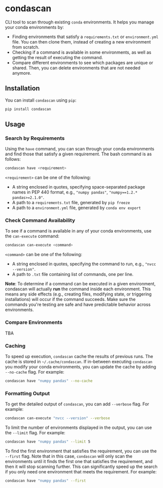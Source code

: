 # condascan
CLI tool to scan through existing `conda` environments. It helps you manage your conda environments by:
- Finding environments that satisfy a `requirements.txt` or `environment.yml` file. You can then clone them, instead of creating a new environment from scratch.
- Checking if a command is available in some environments, as well as getting the result of executing the command.
- Compare different environments to see which packages are unique or shared. Then, you can delete environments that are not needed anymore.

## Installation
You can install `condascan` using `pip`:
```bash
pip install condascan
```

## Usage

### Search by Requirements
Using the `have` command, you can scan through your conda environments and find those that satisfy a given requirement. The bash command is as follows:
```bash
condascan have <requirement>
```
`<requirement>` can be one of the following:
- A string enclosed in quotes, specifying space-separated package names in PEP 440 format, e.g., `"numpy pandas"`, `"numpy==1.2.* pandas>=2.1.0"`.
- A path to a `requirements.txt` file, generated by `pip freeze`
- A path to a `environment.yml` file, generated by `conda env export`

### Check Command Availability
To see if a command is available in any of your conda environments, use the `can-execute` command:
```bash
condascan can-execute <command>
```
`<command>` can be one of the following:
- A string enclosed in quotes, specifying the command to run, e.g., `"nvcc --version"`.
- A path to `.txt` file containing list of commands, one per line.

**Note**: To determine if a command can be executed in a given environment, condascan will actually **run** the command inside each environment. This means any side effects (e.g., creating files, modifying state, or triggering installations) will occur if the command succeeds. Make sure the commands you're testing are safe and have predictable behavior across environments.

### Compare Environments
TBA

### Caching
To speed up execution, `condascan` cache the results of previous runs. The cache is stored in `~/.cache/condascan`. If in-between executing `condascan` you modify your conda environments, you can update the cache by adding `--no-cache` flag. For example:
```bash
condascan have "numpy pandas" --no-cache
```

### Formatting Output
To get the detailed output of `condascan`, you can add `--verbose` flag. For example:
```bash
condascan can-execute "nvcc --version" --verbose
```
To limit the number of environments displayed in the output, you can use the `--limit` flag. For example:
```bash
condascan have "numpy pandas" --limit 5
```
To find the first environment that satisfies the requirement, you can use the `--first` flag. Note that in this case, `condascan` will only scan the environments until it finds the first one that satisfies the requirement, and then it will stop scanning further. This can significantly speed up the search if you only need one environment that meets the requirement.
For example:
```bash
condascan have "numpy pandas" --first
```
